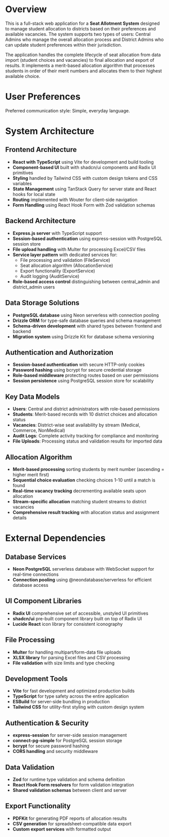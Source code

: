 # Overview

This is a full-stack web application for a **Seat Allotment System** designed to manage student allocation to districts based on their preferences and available vacancies. The system supports two types of users: Central Admins who manage the overall allocation process and District Admins who can update student preferences within their jurisdiction.

The application handles the complete lifecycle of seat allocation from data import (student choices and vacancies) to final allocation and export of results. It implements a merit-based allocation algorithm that processes students in order of their merit numbers and allocates them to their highest available choice.

# User Preferences

Preferred communication style: Simple, everyday language.

# System Architecture

## Frontend Architecture
- **React with TypeScript** using Vite for development and build tooling
- **Component-based UI** built with shadcn/ui components and Radix UI primitives
- **Styling** handled by Tailwind CSS with custom design tokens and CSS variables
- **State Management** using TanStack Query for server state and React hooks for local state
- **Routing** implemented with Wouter for client-side navigation
- **Form Handling** using React Hook Form with Zod validation schemas

## Backend Architecture
- **Express.js server** with TypeScript support
- **Session-based authentication** using express-session with PostgreSQL session store
- **File upload handling** with Multer for processing Excel/CSV files
- **Service layer pattern** with dedicated services for:
  - File processing and validation (FileService)
  - Seat allocation algorithm (AllocationService) 
  - Export functionality (ExportService)
  - Audit logging (AuditService)
- **Role-based access control** distinguishing between central_admin and district_admin users

## Data Storage Solutions
- **PostgreSQL database** using Neon serverless with connection pooling
- **Drizzle ORM** for type-safe database queries and schema management
- **Schema-driven development** with shared types between frontend and backend
- **Migration system** using Drizzle Kit for database schema versioning

## Authentication and Authorization
- **Session-based authentication** with secure HTTP-only cookies
- **Password hashing** using bcrypt for secure credential storage
- **Role-based middleware** protecting routes based on user permissions
- **Session persistence** using PostgreSQL session store for scalability

## Key Data Models
- **Users**: Central and district administrators with role-based permissions
- **Students**: Merit-based records with 10 district choices and allocation status
- **Vacancies**: District-wise seat availability by stream (Medical, Commerce, NonMedical)
- **Audit Logs**: Complete activity tracking for compliance and monitoring
- **File Uploads**: Processing status and validation results for imported data

## Allocation Algorithm
- **Merit-based processing** sorting students by merit number (ascending = higher merit first)
- **Sequential choice evaluation** checking choices 1-10 until a match is found
- **Real-time vacancy tracking** decrementing available seats upon allocation
- **Stream-specific allocation** matching student streams to district vacancies
- **Comprehensive result tracking** with allocation status and assignment details

# External Dependencies

## Database Services
- **Neon PostgreSQL** serverless database with WebSocket support for real-time connections
- **Connection pooling** using @neondatabase/serverless for efficient database access

## UI Component Libraries
- **Radix UI** comprehensive set of accessible, unstyled UI primitives
- **shadcn/ui** pre-built component library built on top of Radix UI
- **Lucide React** icon library for consistent iconography

## File Processing
- **Multer** for handling multipart/form-data file uploads
- **XLSX library** for parsing Excel files and CSV processing
- **File validation** with size limits and type checking

## Development Tools
- **Vite** for fast development and optimized production builds
- **TypeScript** for type safety across the entire application
- **ESBuild** for server-side bundling in production
- **Tailwind CSS** for utility-first styling with custom design system

## Authentication & Security
- **express-session** for server-side session management
- **connect-pg-simple** for PostgreSQL session storage
- **bcrypt** for secure password hashing
- **CORS handling** and security middleware

## Data Validation
- **Zod** for runtime type validation and schema definition
- **React Hook Form resolvers** for form validation integration
- **Shared validation schemas** between client and server

## Export Functionality
- **PDFKit** for generating PDF reports of allocation results
- **CSV generation** for spreadsheet-compatible data export
- **Custom export services** with formatted output